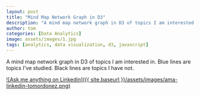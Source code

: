 ```yaml
---
layout: post
title: "Mind Map Network Graph in D3"
description: "A mind map network graph in D3 of topics I am interested in."
author: tom
categories: [Data Analytics]
image: assets/images/1.jpg
tags: [analytics, data visualization, d3, javascript]
---
```


A mind map network graph in D3 of topics I am interested in. Blue lines are topics I've studied. Black lines are topics I have not.

<div id="mindMap"></div>

[![Ask me anything on Linkedin]({{ site.baseurl }}/assets/images/ama-linkedin-tomordonez.png)](https://www.linkedin.com/in/tomordonez/)

<script type="text/javascript" src="../assets/js/d3.min.js"></script>
<script type="text/javascript" src="../assets/js/d3-scale-chromatic.v1.min.js"></script>
<link rel="stylesheet" type="text/css" href="/assets/mindMap.css">
<script type="text/javascript" src="../assets/js/mindMap.js"></script>